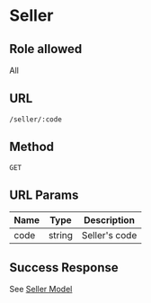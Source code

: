 # Seller

## Role allowed
All

## URL
`/seller/:code`

## Method
`GET`

## URL Params
| Name | Type | Description |
| --- | --- | --- |
| code | string | Seller's code |

## Success Response
See [Seller Model](../../response/seller.md)